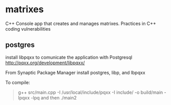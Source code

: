 # matrixes
C++ Console app that creates and manages matrixes. Practices in C++ coding vulnerabilities
## postgres
install libpqxx to comunicate the application with Postgresql http://pqxx.org/development/libpqxx/

From Synaptic Package Manager install postgres, libp, and lbpqxx

To compile: 
>g++ src/main.cpp -I /usr/local/include/pqxx -I include/ -o build/main -lpqxx -lpq
and then 
> ./main2
